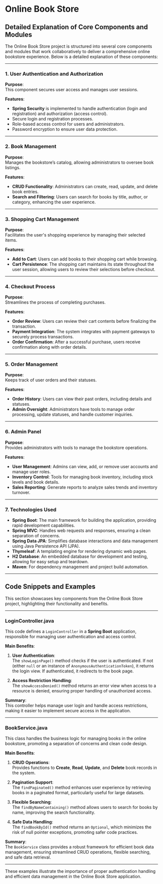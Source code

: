 # Online Book Store

## Detailed Explanation of Core Components and Modules

The Online Book Store project is structured into several core components and modules that work collaboratively to deliver a comprehensive online bookstore experience. Below is a detailed explanation of these components:

---

### 1. User Authentication and Authorization

**Purpose**:  
This component secures user access and manages user sessions.

**Features**:
- **Spring Security** is implemented to handle authentication (login and registration) and authorization (access control).
- Secure login and registration processes.
- Role-based access control for users and administrators.
- Password encryption to ensure user data protection.

---

### 2. Book Management

**Purpose**:  
Manages the bookstore’s catalog, allowing administrators to oversee book listings.

**Features**:
- **CRUD Functionality**: Administrators can create, read, update, and delete book entries.
- **Search and Filtering**: Users can search for books by title, author, or category, enhancing the user experience.

---

### 3. Shopping Cart Management

**Purpose**:  
Facilitates the user's shopping experience by managing their selected items.

**Features**:
- **Add to Cart**: Users can add books to their shopping cart while browsing.
- **Cart Persistence**: The shopping cart maintains its state throughout the user session, allowing users to review their selections before checkout.

---

### 4. Checkout Process

**Purpose**:  
Streamlines the process of completing purchases.

**Features**:
- **Order Review**: Users can review their cart contents before finalizing the transaction.
- **Payment Integration**: The system integrates with payment gateways to securely process transactions.
- **Order Confirmation**: After a successful purchase, users receive confirmation along with order details.

---

### 5. Order Management

**Purpose**:  
Keeps track of user orders and their statuses.

**Features**:
- **Order History**: Users can view their past orders, including details and statuses.
- **Admin Oversight**: Administrators have tools to manage order processing, update statuses, and handle customer inquiries.

---

### 6. Admin Panel

**Purpose**:  
Provides administrators with tools to manage the bookstore operations.

**Features**:
- **User Management**: Admins can view, add, or remove user accounts and manage user roles.
- **Inventory Control**: Tools for managing book inventory, including stock levels and book details.
- **Sales Reporting**: Generate reports to analyze sales trends and inventory turnover.

---

### 7. Technologies Used

- **Spring Boot**: The main framework for building the application, providing rapid development capabilities.
- **Spring MVC**: Handles web requests and responses, ensuring a clean separation of concerns.
- **Spring Data JPA**: Simplifies database interactions and data management using Java Persistence API (JPA).
- **Thymeleaf**: A templating engine for rendering dynamic web pages.
- **H2 Database**: An embedded database for development and testing, allowing for easy setup and teardown.
- **Maven**: For dependency management and project build automation.

---

## Code Snippets and Examples

This section showcases key components from the Online Book Store project, highlighting their functionality and benefits.

---

### LoginController.java

This code defines a `LoginController` in a **Spring Boot** application, responsible for managing user authentication and access control.

**Main Benefits**:
1. **User Authentication**:  
   The `showLoginPage()` method checks if the user is authenticated. If not (either `null` or an instance of `AnonymousAuthenticationToken`), it returns the login view. If authenticated, it redirects to the book page.
   
2. **Access Restriction Handling**:  
   The `showAccessDenied()` method returns an error view when access to a resource is denied, ensuring proper handling of unauthorized access.

**Summary**:  
This controller helps manage user login and handle access restrictions, making it easier to implement secure access in the application.

---

### BookService.java

This class handles the business logic for managing books in the online bookstore, promoting a separation of concerns and clean code design.

**Main Benefits**:
1. **CRUD Operations**:  
   Provides functions to **Create**, **Read**, **Update**, and **Delete** book records in the system.
   
2. **Pagination Support**:  
   The `findPaginated()` method enhances user experience by retrieving books in a paginated format, particularly useful for large datasets.
   
3. **Flexible Searching**:  
   The `findByNameContaining()` method allows users to search for books by name, improving the search functionality.
   
4. **Safe Data Handling**:  
   The `findBookById()` method returns an `Optional`, which minimizes the risk of null pointer exceptions, promoting safer code practices.

**Summary**:  
The `BookService` class provides a robust framework for efficient book data management, ensuring streamlined CRUD operations, flexible searching, and safe data retrieval.

---

These examples illustrate the importance of proper authentication handling and efficient data management in the Online Book Store application.
